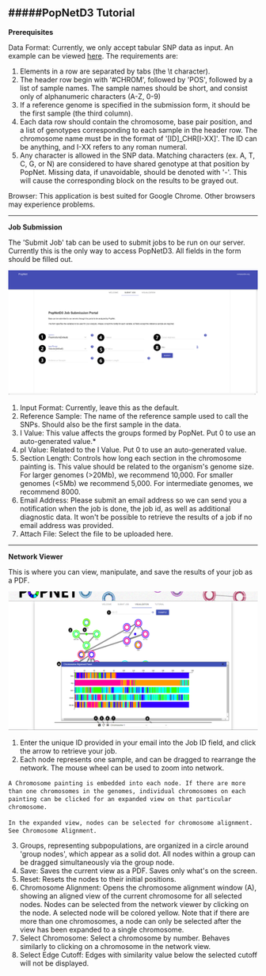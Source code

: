 #####PopNetD3 Tutorial
----------------

**Prerequisites**  

Data Format: Currently, we only accept tabular SNP data as input. An example can be viewed [here](./bin/toxo20.txt). The requirements are:

  1. Elements in a row are separated by tabs (the \\t character).
  2. The header row begin with '#CHROM', followed by 'POS', followed by a list of sample names. The sample names should be short, and consist only of alphanumeric characters (A-Z, 0-9)
  3. If a reference genome is specified in the submission form, it should be the first sample (the third column). 
  4. Each data row should contain the chromosome, base pair position, and a list of genotypes corresponding to each sample in the header row. The chromosome name must be in the format of '[ID]_CHR[I-XX]'. The ID can be anything, and I-XX refers to any roman numeral. 
  5. Any character is allowed in the SNP data. Matching characters (ex. A, T, C, G, or N) are considered to have shared genotype at that position by PopNet. Missing data, if unavoidable, should be denoted with '-'. This will cause the corresponding block on the results to be grayed out. 

Browser: This application is best suited for Google Chrome. Other browsers may experience problems.

---------------

**Job Submission**  

The 'Submit Job' tab can be used to submit jobs to be run on our server. Currently this is the only way to access PopNetD3. All fields in the form should be filled out. 

![Job Submission Page](./bin/submission.png)

  1. Input Format: Currently, leave this as the default.
  2. Reference Sample: The name of the reference sample used to call the SNPs. Should also be the first sample in the data.
  3. I Value: This value affects the groups formed by PopNet. Put 0 to use an auto-generated value.*
  4. pI Value: Related to the I Value. Put 0 to use an auto-generated value.
  5. Section Length: Controls how long each section in the chromosome painting is. This value should be related to the organism's genome size. For larger genomes (>20Mb), we recommend 10,000. For smaller genomes (<5Mb) we recommend 5,000. For intermediate genomes, we recommend 8000. 
  6. Email Address: Please submit an email address so we can send you a notification when the job is done, the job id, as well as additional diagnostic data. It won't be possible to retrieve the results of a job if no email address was provided.
  7. Attach File: Select the file to be uploaded here. 

  ------------

**Network Viewer**

This is where you can view, manipulate, and save the results of your job as a PDF. 

![Network Viewer Page](./bin/chr.png)

  1. Enter the unique ID provided in your email into the Job ID field, and click the arrow to retrieve your job.
  2. Each node represents one sample, and can be dragged to rearrange the network. The mouse wheel can be used to zoom into network.
  
    A Chromosome painting is embedded into each node. If there are more than one chromosomes in the genomes, individual chromosomes on each painting can be clicked for an expanded view on that particular chromosome.

    In the expanded view, nodes can be selected for chromosome alignment. See Chromosome Alignment.  
  3. Groups, representing subpopulations, are organized in a circle around 'group nodes', which appear as a solid dot. All nodes within a group can be dragged simultaneously via the group node. 
  4. Save: Saves the current view as a PDF. Saves only what's on the screen.  
  5. Reset: Resets the nodes to their initial positions.  
  6. Chromosome Alignment: Opens the chromosome alignment window (A), showing an aligned view of the current chromosome for all selected nodes. Nodes can be selected from the network viewer by clicking on the node. A selected node will be colored yellow. Note that if there are more than one chromosomes, a node can only be selected after the view has been expanded to a single chromosome.   
  7. Select Chromosome: Select a chromosome by number. Behaves similarly to clicking on a chromosome in the network view. 
  8. Select Edge Cutoff: Edges with similarity value below the selected cutoff will not be displayed.

 



